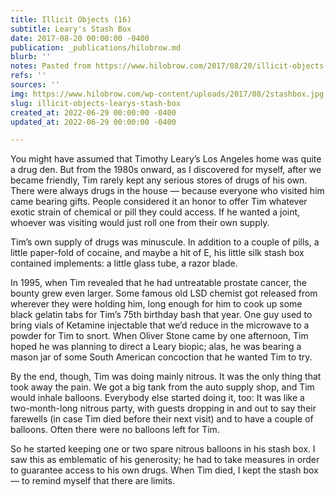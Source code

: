 ```yaml
---
title: Illicit Objects (16)
subtitle: Leary's Stash Box
date: 2017-08-20 00:00:00 -0400
publication: _publications/hilobrow.md
blurb: ''
notes: Pasted from https://www.hilobrow.com/2017/08/20/illicit-objects-16/
refs: ''
sources: ''
img: https://www.hilobrow.com/wp-content/uploads/2017/08/2stashbox.jpg
slug: illicit-objects-learys-stash-box
created_at: 2022-06-29 00:00:00 -0400
updated_at: 2022-06-29 00:00:00 -0400

---
```

You might have assumed that Timothy Leary’s Los Angeles home was quite a drug den. But from the 1980s onward, as I discovered for myself, after we became friendly, Tim rarely kept any serious stores of drugs of his own. There were always drugs in the house — because everyone who visited him came bearing gifts. People considered it an honor to offer Tim whatever exotic strain of chemical or pill they could access. If he wanted a joint, whoever was visiting would just roll one from their own supply.

Tim’s own supply of drugs was minuscule. In addition to a couple of pills, a little paper-fold of cocaine, and maybe a hit of E, his little silk stash box contained implements: a little glass tube, a razor blade.

In 1995, when Tim revealed that he had untreatable prostate cancer, the bounty grew even larger. Some famous old LSD chemist got released from wherever they were holding him, long enough for him to cook up some black gelatin tabs for Tim’s 75th birthday bash that year. One guy used to bring vials of Ketamine injectable that we’d reduce in the microwave to a powder for Tim to snort. When Oliver Stone came by one afternoon, Tim hoped he was planning to direct a Leary biopic; alas, he was bearing a mason jar of some South American concoction that he wanted Tim to try.

By the end, though, Tim was doing mainly nitrous. It was the only thing that took away the pain. We got a big tank from the auto supply shop, and Tim would inhale balloons. Everybody else started doing it, too: It was like a two-month-long nitrous party, with guests dropping in and out to say their farewells (in case Tim died before their next visit) and to have a couple of balloons. Often there were no balloons left for Tim.

So he started keeping one or two spare nitrous balloons in his stash box. I saw this as emblematic of his generosity; he had to take measures in order to guarantee access to his own drugs. When Tim died, I kept the stash box — to remind myself that there are limits.